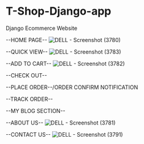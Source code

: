 # T-Shop-Django-app
Django Ecommerce Website 


--HOME PAGE--
![DELL - Screenshot (3780)](https://user-images.githubusercontent.com/47920126/112751563-66855500-8fec-11eb-8945-3769b38ae3b1.png)



--QUICK VIEW--
![DELL - Screenshot (3783)](https://user-images.githubusercontent.com/47920126/112751696-f1fee600-8fec-11eb-8d75-e9dfe90f26c3.png)


--ADD TO CART--
![DELL - Screenshot (3782)](https://user-images.githubusercontent.com/47920126/112751609-8c125e80-8fec-11eb-9d72-eb7e3dff5752.png)


--CHECK OUT--


--PLACE ORDER--/ORDER CONFIRM NOTIFICATION

--TRACK ORDER--


--MY BLOG SECTION--



--ABOUT US--
![DELL - Screenshot (3781)](https://user-images.githubusercontent.com/47920126/112751661-ba903980-8fec-11eb-9e53-159103474c9e.png)



--CONTACT US--
![DELL - Screenshot (3791)](https://user-images.githubusercontent.com/47920126/112751664-be23c080-8fec-11eb-8fbf-2fda850f0dfb.png)
